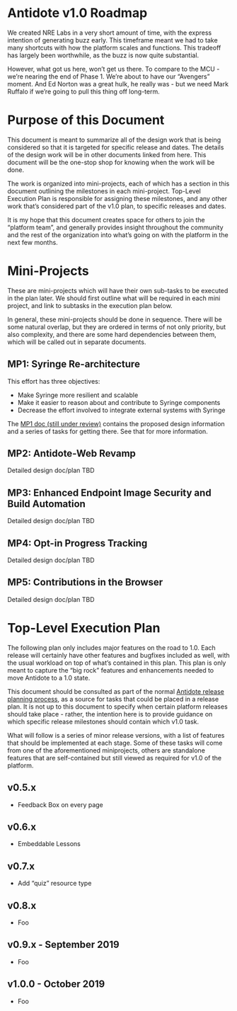 # Antidote v1.0 Roadmap

We created NRE Labs in a very short amount of time, with the express intention of generating buzz early. This timeframe meant we had to take many shortcuts with how the platform scales and functions. This tradeoff has largely been worthwhile, as the buzz is now quite substantial.

However, what got us here, won’t get us there. To compare to the MCU - we’re nearing the end of Phase 1. We’re about to have our “Avengers” moment. And Ed Norton was a great hulk, he really was - but we need Mark Ruffalo if we’re going to pull this thing off long-term.

# Purpose of this Document

This document is meant to summarize all of the design work that is being considered so that it is targeted for specific release and dates. The details of the design work will be in other documents linked from here. This document will be the one-stop shop for knowing when the work will be done.

The work is organized into mini-projects, each of which has a section in this document outlining the milestones in each mini-project. Top-Level Execution Plan is responsible for assigning these milestones, and any other work that’s considered part of the v1.0 plan, to specific releases and dates.

It is my hope that this document creates space for others to join the “platform team”, and generally provides insight throughout the community and the rest of the organization into what’s going on with the platform in the next few months.

# Mini-Projects

These are mini-projects which will have their own sub-tasks to be executed in the plan later. We should first outline what will be required in each mini project, and link to subtasks in the execution plan below.

In general, these mini-projects should be done in sequence. There will be some natural overlap, but they are
ordered in terms of not only priority, but also complexity, and there are some hard dependencies between
them, which will be called out in separate documents.

## MP1: Syringe Re-architecture

This effort has three objectives:

- Make Syringe more resilient and scalable
- Make it easier to reason about and contribute to Syringe components
- Decrease the effort involved to integrate external systems with Syringe

The [MP1 doc (still under review)](https://github.com/nre-learning/proposals/pull/3) contains the proposed design information and a
series of tasks for getting there. See that for more information.

## MP2: Antidote-Web Revamp

Detailed design doc/plan TBD

## MP3: Enhanced Endpoint Image Security and Build Automation

Detailed design doc/plan TBD

## MP4: Opt-in Progress Tracking

Detailed design doc/plan TBD

## MP5: Contributions in the Browser

Detailed design doc/plan TBD

# Top-Level Execution Plan

The following plan only includes major features on the road to 1.0. Each release will certainly have other features and bugfixes included as well, with the usual workload on top of what’s contained in this plan. This plan is only meant to capture the “big rock” features and enhancements needed to move Antidote to a 1.0 state.

This document should be consulted as part of the normal [Antidote release planning process](https://antidoteproject.readthedocs.io/en/latest/releases/releaseplanning_platform.html), as a source for
tasks that could be placed in a release plan. It is not up to this document to specify when certain platform
releases should take place - rather, the intention here is to provide guidance on which specific release milestones should contain which v1.0 task.

What will follow is a series of minor release versions, with a list of features that should be implemented at each stage. Some of these tasks will come from one of the aforementioned miniprojects, others are standalone features that are self-contained but still viewed as required for v1.0 of the platform.

## v0.5.x

- Feedback Box on every page

## v0.6.x

- Embeddable Lessons

## v0.7.x

- Add “quiz” resource type

## v0.8.x

- Foo

## v0.9.x - September 2019

- Foo

## v1.0.0 - October 2019

- Foo
